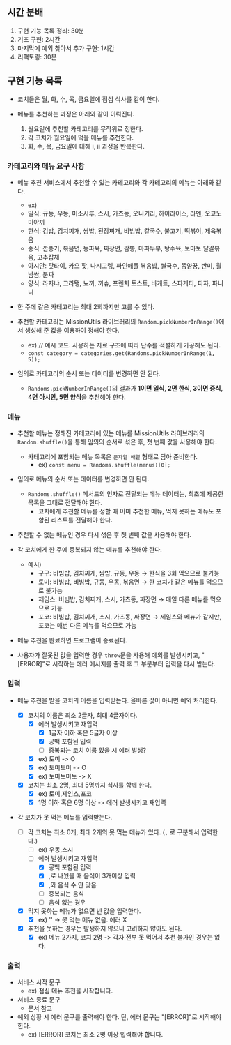 ## 시간 분배

1. 구현 기능 목록 정리: 30분
2. 기초 구현: 2시간
3. 마지막에 예외 찾아서 추가 구현: 1시간
4. 리팩토링: 30분

## 구현 기능 목록

- 코치들은 월, 화, 수, 목, 금요일에 점심 식사를 같이 한다.
- 메뉴를 추천하는 과정은 아래와 같이 이뤄진다.

  1. 월요일에 추천할 카테고리를 무작위로 정한다.
  2. 각 코치가 월요일에 먹을 메뉴를 추천한다.
  3. 화, 수, 목, 금요일에 대해 i, ii 과정을 반복한다.

### 카테고리와 메뉴 요구 사항

- 메뉴 추천 서비스에서 추천할 수 있는 카테고리와 각 카테고리의 메뉴는 아래와 같다.

  - ex)
  - 일식: 규동, 우동, 미소시루, 스시, 가츠동, 오니기리, 하이라이스, 라멘, 오코노미야끼
  - 한식: 김밥, 김치찌개, 쌈밥, 된장찌개, 비빔밥, 칼국수, 불고기, 떡볶이, 제육볶음
  - 중식: 깐풍기, 볶음면, 동파육, 짜장면, 짬뽕, 마파두부, 탕수육, 토마토 달걀볶음, 고추잡채
  - 아시안: 팟타이, 카오 팟, 나시고렝, 파인애플 볶음밥, 쌀국수, 똠얌꿍, 반미, 월남쌈, 분짜
  - 양식: 라자냐, 그라탱, 뇨끼, 끼슈, 프렌치 토스트, 바게트, 스파게티, 피자, 파니니

- 한 주에 같은 카테고리는 최대 2회까지만 고를 수 있다.

- 추천할 카테고리는 MissionUtils 라이브러리의 `Random.pickNumberInRange()`에서 생성해 준 값을 이용하여 정해야 한다.
  - ex) // 예시 코드. 사용하는 자료 구조에 따라 난수를 적절하게 가공해도 된다.
  - `const category = categories.get(Randoms.pickNumberInRange(1, 5));`
- 임의로 카테고리의 순서 또는 데이터를 변경하면 안 된다.

  - `Randoms.pickNumberInRange()`의 결과가 **1이면 일식, 2면 한식, 3이면 중식, 4면 아시안, 5면 양식**을 추천해야 한다.

### 메뉴

- 추천할 메뉴는 정해진 카테고리에 있는 메뉴를 MissionUtils 라이브러리의 `Random.shuffle()`을 통해 임의의 순서로 섞은 후, 첫 번째 값을 사용해야 한다.

  - 카테고리에 포함되는 메뉴 목록은 `문자열 배열` 형태로 담아 준비한다.
    - ex) `const menu = Randoms.shuffle(menus)[0];`

- 임의로 메뉴의 순서 또는 데이터를 변경하면 안 된다.
  - `Randoms.shuffle()` 메서드의 인자로 전달되는 메뉴 데이터는, 최초에 제공한 목록을 그대로 전달해야 한다.
    - 코치에게 추천할 메뉴를 정할 때 이미 추천한 메뉴, 먹지 못하는 메뉴도 포함된 리스트를 전달해야 한다.
- 추천할 수 없는 메뉴인 경우 다시 섞은 후 첫 번째 값을 사용해야 한다.

- 각 코치에게 한 주에 중복되지 않는 메뉴를 추천해야 한다.
  - 예시)
    - 구구: 비빔밥, 김치찌개, 쌈밥, 규동, 우동 → 한식을 3회 먹으므로 불가능
    - 토미: 비빔밥, 비빔밥, 규동, 우동, 볶음면 → 한 코치가 같은 메뉴를 먹으므로 불가능
    - 제임스: 비빔밥, 김치찌개, 스시, 가츠동, 짜장면 → 매일 다른 메뉴를 먹으므로 가능
    - 포코: 비빔밥, 김치찌개, 스시, 가츠동, 짜장면 → 제임스와 메뉴가 같지만, 포코는 매번 다른 메뉴를 먹으므로 가능
- 메뉴 추천을 완료하면 프로그램이 종료된다.

- 사용자가 잘못된 값을 입력한 경우 `throw`문을 사용해 예외를 발생시키고, "[ERROR]"로 시작하는 에러 메시지를 출력 후 그 부분부터 입력을 다시 받는다.

### 입력

- 메뉴 추천을 받을 코치의 이름을 입력받는다. 올바른 값이 아니면 예외 처리한다.

  - [x] 코치의 이름은 최소 2글자, 최대 4글자이다.
    - [x] 에러 발생시키고 재입력
      - [x] 1글자 이하 혹은 5글자 이상
      - [x] 공백 포함된 입력
      - [ ] 중복되는 코치 이름 있을 시 에러 발생?
    - [x] ex) 토미 -> O
    - [x] ex) 토미토미 -> O
    - [x] ex) 토미토미토 -> X
  - [x] 코치는 최소 2명, 최대 5명까지 식사를 함께 한다.
    - [x] ex) 토미,제임스,포코
    - [x] 1명 이하 혹은 6명 이상 -> 에러 발생시키고 재입력

- 각 코치가 못 먹는 메뉴를 입력받는다.
  - [ ] 각 코치는 최소 0개, 최대 2개의 못 먹는 메뉴가 있다. (`,` 로 구분해서 입력한다.)
    - [ ] ex) 우동,스시
    - [ ] 에러 발생시키고 재입력
      - [x] 공백 포함된 입력
      - [x] ,로 나눴을 때 음식이 3개이상 입력
      - [x] ,와 음식 수 안 맞음
      - [ ] 중복되는 음식
      - [ ] 음식 없는 경우
  - [x] 먹지 못하는 메뉴가 없으면 빈 값을 입력한다.
    - [x] ex) '' -> 못 먹는 메뉴 없음. 에러 X
  - [x] 추천을 못하는 경우는 발생하지 않으니 고려하지 않아도 된다.
    - [x] ex) 메뉴 2가지, 코치 2명 -> 각자 전부 못 먹어서 추천 불가인 경우는 없다.

### 출력

- 서비스 시작 문구
  - ex) 점심 메뉴 추천을 시작합니다.
- 서비스 종료 문구
  - 문서 참고
- 예외 상황 시 에러 문구를 출력해야 한다. 단, 에러 문구는 "[ERROR]"로 시작해야 한다.
  - ex) [ERROR] 코치는 최소 2명 이상 입력해야 합니다.
